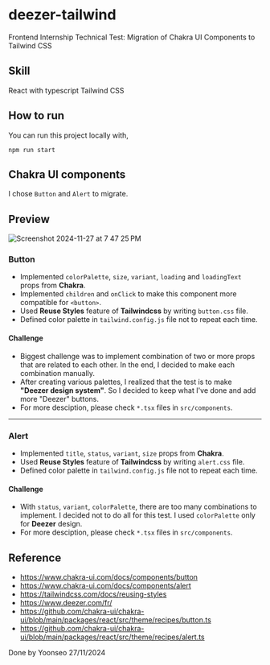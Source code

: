 # deezer-tailwind
Frontend Internship Technical Test: Migration of Chakra UI Components to Tailwind CSS

## Skill
React with typescript
Tailwind CSS

## How to run
You can run this project locally with,
```
npm run start
```
## Chakra UI components
I chose `Button` and `Alert` to migrate.

## Preview
![Screenshot 2024-11-27 at 7 47 25 PM](https://github.com/user-attachments/assets/f15534c5-efe6-4eb1-8601-cff8e9070c48)

### Button
- Implemented `colorPalette`, `size`, `variant`, `loading` and `loadingText` props from **Chakra**.
- Implemented `children` and `onClick` to make this component more compatible for `<button>`.
- Used **Reuse Styles** feature of **Tailwindcss** by writing `button.css` file.
- Defined color palette in `tailwind.config.js` file not to repeat each time.
#### Challenge
- Biggest challenge was to implement combination of two or more props that are related to each other. In the end, I decided to make each combination manually.
- After creating various palettes, I realized that the test is to make **"Deezer design system"**. So I decided to keep what I've done and add more "Deezer" buttons.
- For more desciption, please check `*.tsx` files in `src/components`.
----
### Alert
- Implemented `title`, `status`, `variant`, `size` props from **Chakra**.
- Used **Reuse Styles** feature of **Tailwindcss** by writing `alert.css` file.
- Defined color palette in `tailwind.config.js` file not to repeat each time.
#### Challenge
- With `status`, `variant`, `colorPalette`, there are too many combinations to implement. I decided not to do all for this test. I used `colorPalette` only for **Deezer** design.
- For more desciption, please check `*.tsx` files in `src/components`.

## Reference
- https://www.chakra-ui.com/docs/components/button
- https://www.chakra-ui.com/docs/components/alert
- https://tailwindcss.com/docs/reusing-styles
- https://www.deezer.com/fr/
- https://github.com/chakra-ui/chakra-ui/blob/main/packages/react/src/theme/recipes/button.ts
- https://github.com/chakra-ui/chakra-ui/blob/main/packages/react/src/theme/recipes/alert.ts

Done by Yoonseo 27/11/2024

